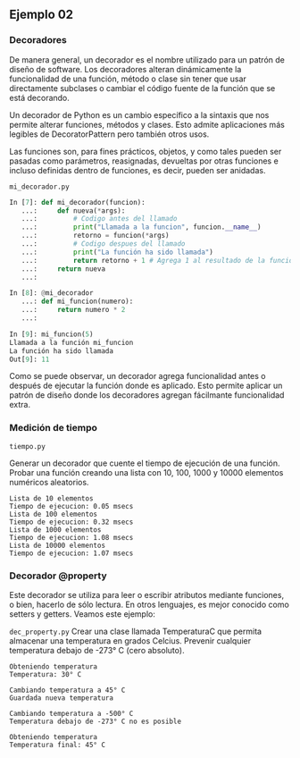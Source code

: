 ## Ejemplo 02

### Decoradores

De manera general, un decorador es el nombre utilizado para un patrón de diseño de software. Los decoradores alteran dinámicamente la funcionalidad de una función, método o clase sin tener que usar directamente subclases o cambiar el código fuente de la función que se está decorando.

Un decorador de Python es un cambio específico a la sintaxis que nos permite alterar  funciones,  métodos y clases. Esto admite aplicaciones más legibles de DecoratorPattern pero también otros usos.

Las funciones son, para fines prácticos, objetos, y como tales pueden ser pasadas como parámetros, reasignadas, devueltas por otras funciones e incluso definidas dentro de funciones, es decir, pueden ser anidadas.


`mi_decorador.py`

```python
In [7]: def mi_decorador(funcion):
   ...:     def nueva(*args):
   ...:         # Codigo antes del llamado
   ...:         print("Llamada a la funcion", funcion.__name__)
   ...:         retorno = funcion(*args)
   ...:         # Codigo despues del llamado
   ...:         print("La función ha sido llamada")
   ...:         return retorno + 1 # Agrega 1 al resultado de la funcion
   ...:     return nueva
   ...:

In [8]: @mi_decorador
   ...: def mi_funcion(numero):
   ...:     return numero * 2
   ...:

In [9]: mi_funcion(5)
Llamada a la función mi_funcion
La función ha sido llamada
Out[9]: 11
```

Como se puede observar, un decorador agrega funcionalidad antes o después de ejecutar la función donde es aplicado. Esto permite aplicar un patrón de diseño donde los decoradores agregan fácilmante funcionalidad extra.

### Medición de tiempo

`tiempo.py`

Generar un decorador que cuente el tiempo de ejecución de una función. Probar una función creando una lista con 10, 100, 1000 y 10000 elementos numéricos aleatorios.

```
Lista de 10 elementos
Tiempo de ejecucion: 0.05 msecs
Lista de 100 elementos
Tiempo de ejecucion: 0.32 msecs
Lista de 1000 elementos
Tiempo de ejecucion: 1.08 msecs
Lista de 10000 elementos
Tiempo de ejecucion: 1.07 msecs
```
 
### Decorador @property

Este decorador se utiliza para leer o escribir atributos mediante funciones, o bien, hacerlo de sólo lectura. En otros lenguajes, es mejor conocido como setters y getters. Veamos este ejemplo:

`dec_property.py`
Crear una clase llamada TemperaturaC que permita almacenar una temperatura en grados Celcius. Prevenir cualquier temperatura debajo de -273° C (cero absoluto).
```
Obteniendo temperatura
Temperatura: 30° C

Cambiando temperatura a 45° C
Guardada nueva temperatura

Cambiando temperatura a -500° C
Temperatura debajo de -273° C no es posible

Obteniendo temperatura
Temperatura final: 45° C
```
